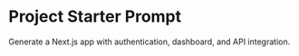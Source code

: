 # Project Starter Prompt

Generate a Next.js app with authentication, dashboard, and API integration. 